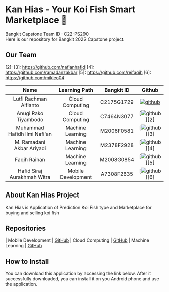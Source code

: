 # Kan Hias - Your Koi Fish Smart Marketplace :tropical_fish:

Bangkit Capstone Team ID : C22-PS290 <br>
Here is our repository for Bangkit 2022 Capstone project.

## Our Team

[1]: https://github.com/lutfialfianto
[2]: 
[3]: https://github.com/nafianhafid
[4]: https://github.com/ramadanzakbar
[5]: https://github.com/reifaqih
[6]: https://github.com/mikleo04


|              Name              |   Learning Path    | Bangkit ID | Github |
| :----------------------------: | :----------------: | :--------: | :-----:|
|     Lutfi Rachman Alfianto     |  Cloud Computing   | C2175G1729 | [![github](https://cloud.githubusercontent.com/assets/17016297/18839843/0e06a67a-83d2-11e6-993a-b35a182500e0.png)][1]
|      Anugi Rako Tiyambodo      |  Cloud Computing   | C7464N3077 | [![github](https://cloud.githubusercontent.com/assets/17016297/18839843/0e06a67a-83d2-11e6-993a-b35a182500e0.png)][2]
|  Muhammad Hafidh Ilmi Nafi'an  | Machine Learning   | M2006F0581 | [![github](https://cloud.githubusercontent.com/assets/17016297/18839843/0e06a67a-83d2-11e6-993a-b35a182500e0.png)][3]
|    M. Ramadani Akbar Ariyadi   | Machine Learning   | M2378F2928 | [![github](https://cloud.githubusercontent.com/assets/17016297/18839843/0e06a67a-83d2-11e6-993a-b35a182500e0.png)][4]
|           Faqih Raihan         | Machine Learning   | M2008G0854 | [![github](https://cloud.githubusercontent.com/assets/17016297/18839843/0e06a67a-83d2-11e6-993a-b35a182500e0.png)][5]
|   Hafid Siraj Aurakhmah Witra  | Mobile Development | A7308F2635 | [![github](https://cloud.githubusercontent.com/assets/17016297/18839843/0e06a67a-83d2-11e6-993a-b35a182500e0.png)][6]

## About Kan Hias Project 

Kan Hias is Application of Prediction Koi Fish type and Marketplace for buying and selling koi fish

## Repositories
| Mobile Development | [GitHub]()
| Cloud Computing    | [GitHub](https://github.com/nafianhafid/Capstone-Project/tree/main/Cloud%20Computing)
| Machine Learning   | [GitHub](https://github.com/nafianhafid/Capstone-Project/tree/main/Machine%20Learning%20Code)

## How to Install
You can download this application by accessing the link below. After it successfully downloaded, you can install it on you Android phone and use the application.



